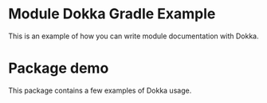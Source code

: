 # Module Dokka Gradle Example

This is an example of how you can write module documentation with Dokka.

# Package demo

This package contains a few examples of Dokka usage.
